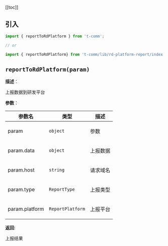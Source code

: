 [[toc]]

## 引入

```ts
import { reportToRdPlatform } from 't-comm';

// or

import { reportToRdPlatform} from 't-comm/lib/rd-platform-report/index';
```


## `reportToRdPlatform(param)` 


**描述**：<p>上报数据到研发平台</p>

**参数**：


| 参数名 | 类型 | 描述 |
| --- | --- | --- |
| param | <code>object</code> | <p>参数</p> |
| param.data | <code>object</code> | <p>上报数据</p> |
| param.host | <code>string</code> | <p>请求域名</p> |
| param.type | <code>ReportType</code> | <p>上报类型</p> |
| param.platform | <code>ReportPlatform</code> | <p>上报平台</p> |

**返回**: <p>上报结果</p>

